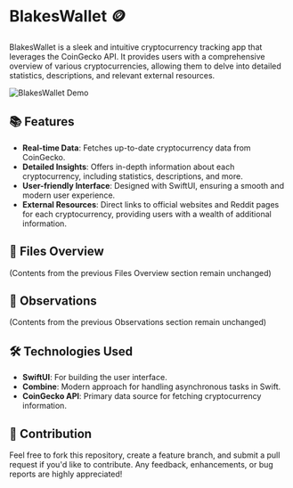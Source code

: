 # BlakesWallet 🪙

BlakesWallet is a sleek and intuitive cryptocurrency tracking app that leverages the CoinGecko API. It provides users with a comprehensive overview of various cryptocurrencies, allowing them to delve into detailed statistics, descriptions, and relevant external resources.

![BlakesWallet Demo](https://user-images.githubusercontent.com/88250197/184780517-c7867baa-cc68-4935-a00c-2f25f904e6ca.gif)

## 📚 Features

- **Real-time Data**: Fetches up-to-date cryptocurrency data from CoinGecko.
- **Detailed Insights**: Offers in-depth information about each cryptocurrency, including statistics, descriptions, and more.
- **User-friendly Interface**: Designed with SwiftUI, ensuring a smooth and modern user experience.
- **External Resources**: Direct links to official websites and Reddit pages for each cryptocurrency, providing users with a wealth of additional information.

## 📁 Files Overview

(Contents from the previous Files Overview section remain unchanged)

## 📝 Observations

(Contents from the previous Observations section remain unchanged)

## 🛠️ Technologies Used

- **SwiftUI**: For building the user interface.
- **Combine**: Modern approach for handling asynchronous tasks in Swift.
- **CoinGecko API**: Primary data source for fetching cryptocurrency information.

## 🤝 Contribution

Feel free to fork this repository, create a feature branch, and submit a pull request if you'd like to contribute. Any feedback, enhancements, or bug reports are highly appreciated!
